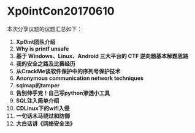 # Xp0intCon20170610

本次分享议题的议题汇总如下：

1. **Xp0int团队介绍**
2. **Why is printf unsafe**
3. **基于 Windows、Linux、Android 三大平台的 CTF 逆向题基本解题思路**
4. **我的安全之路及比赛经历**
5. **从CrackMe谈软件保护中的序列号保护技术**
6. **Anonymous communication network techniques**
7. **sqlmap的tamper**
8. **告别伸手党！自己写python渗透小工具**
9. **SQL注入简单介绍**
10. **CDLinux下的wifi入侵**
11. **一句话木马绕过和防御**
12. **大白话讲《网络安全法》**







